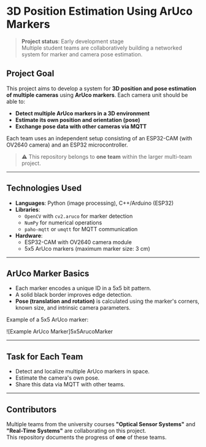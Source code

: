 # 3D Position Estimation Using ArUco Markers

> **Project status**: Early development stage  
> Multiple student teams are collaboratively building a networked system for marker and camera pose estimation.

## Project Goal

This project aims to develop a system for **3D position and pose estimation of multiple cameras** using **ArUco markers**. Each camera unit should be able to:

- **Detect multiple ArUco markers in a 3D environment**
- **Estimate its own position and orientation (pose)**
- **Exchange pose data with other cameras via MQTT**

Each team uses an independent setup consisting of an ESP32-CAM (with OV2640 camera) and an ESP32 microcontroller.

> ⚠️ This repository belongs to **one team** within the larger multi-team project.

---

## Technologies Used

- **Languages**: Python (image processing), C++/Arduino (ESP32)
- **Libraries**:
  - `OpenCV` with `cv2.aruco` for marker detection
  - `NumPy` for numerical operations
  - `paho-mqtt` or `umqtt` for MQTT communication
- **Hardware**:
  - ESP32-CAM with OV2640 camera module
  - 5x5 ArUco markers (maximum marker size: 3 cm)

---

## ArUco Marker Basics

- Each marker encodes a unique ID in a 5x5 bit pattern.
- A solid black border improves edge detection.
- **Pose (translation and rotation)** is calculated using the marker's corners, known size, and intrinsic camera parameters.

Example of a 5x5 ArUco marker:

![Example ArUco Marker]5x5ArucoMarker

---

## Task for Each Team

- Detect and localize multiple ArUco markers in space.
- Estimate the camera's own pose.
- Share this data via MQTT with other teams.

---

## Contributors

Multiple teams from the university courses **"Optical Sensor Systems"** and **"Real-Time Systems"** are collaborating on this project.  
This repository documents the progress of **one** of these teams.
